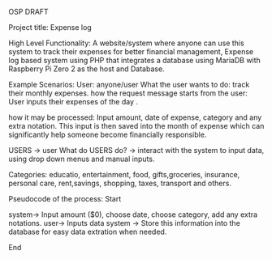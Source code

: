OSP DRAFT

Project title: Expense log

High Level Functionality: A website/system where anyone can use this system to track their expenses for better financial management, Expense log based system using PHP that integrates a database using MariaDB with Raspberry Pi Zero 2 as the host and Database.

Example Scenarios:
User: anyone/user
What the user wants to do: track their monthly expenses.
how the request message starts from the user: User inputs their expenses of the day .

how it may be processed: Input amount, date of expense, category and any extra notation. This input is then saved into the month of expense which can significantly help someone become financially responsible.

USERS -> user
What do USERS do? -> interact with the system to input data, using drop down menus and manual inputs.

Categories: educatio, entertainment, food, gifts,groceries, insurance, personal care, rent,savings, shopping, taxes, transport and others.

Pseudocode of the process:
Start

system-> Input amount ($0), choose date, choose category, add any extra notations.
user-> Inputs data
system -> Store this information into the database for easy data extration when needed.

End
